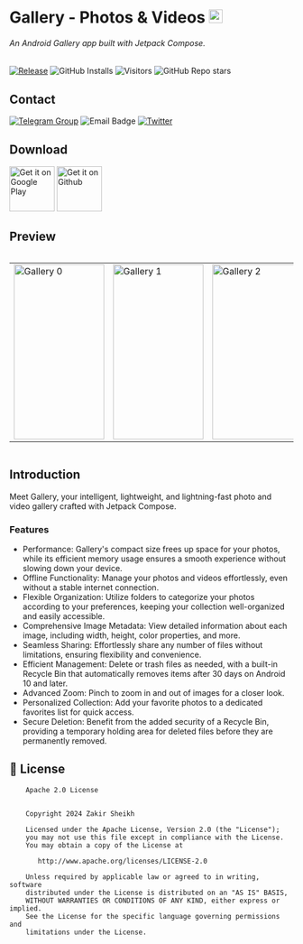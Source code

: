 # Gallery - Photos & Videos <img src="https://github.com/user-attachments/assets/016774e8-c47d-43e0-82ea-9954915abe78" height = 24 alt="logo"/>

<h6>An Android Gallery app built with Jetpack Compose.</h6>

<!--Info-->
[![Release](https://img.shields.io/github/v/release/iZakirSheikh/Gallery)](https://github.com/iZakirSheikh/Gallery/releases)
![GitHub Installs](https://img.shields.io/github/downloads/iZakirSheikh/Gallery/total?logo=github&cacheSeconds=3600)
![Visitors](https://api.visitorbadge.io/api/visitors?path=https%3A%2F%2Fgithub.com%2FiZakirSheikh%2FGallery&countColor=%23dce775&style=plastic&labelStyle=lower)
![GitHub Repo stars](https://img.shields.io/github/stars/iZakirSheikh/Gallery?color=%23247EE0)

<!--Contact-->

## Contact

[![Telegram Group](https://img.shields.io/badge/Telegram-Discussion-252850?color=orangered&logo=telegram)](https://telegram.dog/audiofy_support)
![Email Badge](https://badgen.net/badge/email/helpline.prime.zs%40gmail.com/blue?icon=mail)
[![Twitter](https://img.shields.io/twitter/url/https/twitter.com/cloudposse.svg?style=social&label=Follow%20%40iZakirSheikh)](https://twitter.com/iZakirSheikh)

<!--Download-->

## Download

[<img
alt='Get it on Google Play'
src='https://play.google.com/intl/en_us/badges/static/images/badges/en_badge_web_generic.png'
height="80" />](https://play.google.com/apps/internaltest/4701043130553799715)
[<img
alt='Get it on Github'
src='https://github.com/user-attachments/assets/28de125a-29d3-42a6-9a2b-66f06c72325f'
height="80" />](https://github.com/IacobIonut01/iZakirSheikh/Gallery/releases/latest)

## Preview

<div style="overflow-x: auto;">
  <table style="white-space: nowrap;">
    <tr>
      <td><img src="https://github.com/user-attachments/assets/19448f53-0938-42c6-9368-c5aec3ba7da6" width="160" height="310" alt="Gallery 0"></td>
      <td><img src="https://github.com/user-attachments/assets/dbe85dfc-972b-4c4e-b3b3-7fff162138a0" width="160" height="310" alt="Gallery 1"></td>
      <td><img src="https://github.com/user-attachments/assets/d0d17150-891d-48ac-a247-35e673d61794" width="160" height="310" alt="Gallery 2"></td>
      <td><img src="https://github.com/user-attachments/assets/606d5f76-7bc0-4e05-928d-6aae1bc65b5b" width="160" height="310" alt="Gallery 3"></td>
      <td><img src="https://github.com/user-attachments/assets/b5ab38c7-759f-4431-8084-5d86ab73c78e" width="160" height="310" alt="Gallery 4"></td>
      <td><img src="https://github.com/user-attachments/assets/dc843b3c-eeea-4965-8eb9-09440050f2a2" width="160" height="310" alt="Gallery 5"></td>
    </tr>
  </table>
</div>

## Introduction

Meet Gallery, your intelligent, lightweight, and lightning-fast photo and video gallery crafted with
Jetpack Compose.

### Features

- Performance: Gallery's compact size frees up space for your photos, while its efficient memory
  usage ensures a smooth experience without slowing down your device.
- Offline Functionality: Manage your photos and videos effortlessly, even without a stable internet
  connection.
- Flexible Organization: Utilize folders to categorize your photos according to your preferences,
  keeping your collection well-organized and easily accessible.
- Comprehensive Image Metadata: View detailed information about each image, including width, height,
  color properties, and more.
- Seamless Sharing: Effortlessly share any number of files without limitations, ensuring flexibility
  and convenience.
- Efficient Management: Delete or trash files as needed, with a built-in Recycle Bin that
  automatically removes items after 30 days on Android 10 and later.
- Advanced Zoom: Pinch to zoom in and out of images for a closer look.
- Personalized Collection: Add your favorite photos to a dedicated favorites list for quick access.
- Secure Deletion: Benefit from the added security of a Recycle Bin, providing a temporary holding
  area for deleted files before they are permanently removed.

## 🔖 License

```
    Apache 2.0 License


    Copyright 2024 Zakir Sheikh

    Licensed under the Apache License, Version 2.0 (the "License");
    you may not use this file except in compliance with the License.
    You may obtain a copy of the License at

       http://www.apache.org/licenses/LICENSE-2.0

    Unless required by applicable law or agreed to in writing, software
    distributed under the License is distributed on an "AS IS" BASIS,
    WITHOUT WARRANTIES OR CONDITIONS OF ANY KIND, either express or implied.
    See the License for the specific language governing permissions and
    limitations under the License.
    
```


